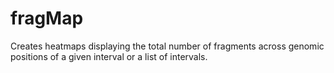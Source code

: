 # fragMap
Creates heatmaps displaying the total number of fragments across genomic positions of a given interval or a list of intervals.
